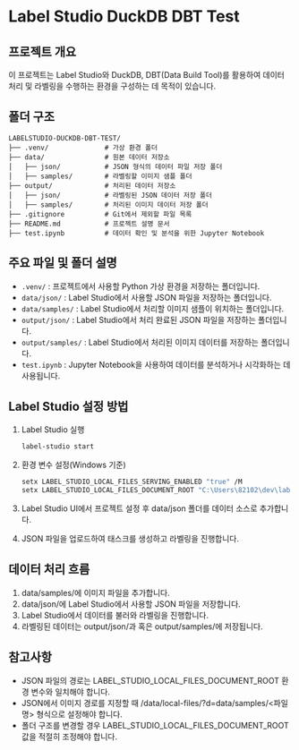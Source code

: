 # Label Studio DuckDB DBT Test

## 프로젝트 개요
이 프로젝트는 Label Studio와 DuckDB, DBT(Data Build Tool)를 활용하여 데이터 처리 및 라벨링을 수행하는 환경을 구성하는 데 목적이 있습니다.

## 폴더 구조
```
LABELSTUDIO-DUCKDB-DBT-TEST/
├── .venv/              # 가상 환경 폴더
├── data/               # 원본 데이터 저장소
│   ├── json/           # JSON 형식의 데이터 파일 저장 폴더
│   ├── samples/        # 라벨링할 이미지 샘플 폴더
├── output/             # 처리된 데이터 저장소
│   ├── json/           # 라벨링된 JSON 데이터 저장 폴더
│   ├── samples/        # 처리된 이미지 데이터 저장 폴더
├── .gitignore          # Git에서 제외할 파일 목록
├── README.md           # 프로젝트 설명 문서
├── test.ipynb          # 데이터 확인 및 분석을 위한 Jupyter Notebook
```

## 주요 파일 및 폴더 설명
- `.venv/` : 프로젝트에서 사용할 Python 가상 환경을 저장하는 폴더입니다.
- `data/json/` : Label Studio에서 사용할 JSON 파일을 저장하는 폴더입니다.
- `data/samples/` : Label Studio에서 처리할 이미지 샘플이 위치하는 폴더입니다.
- `output/json/` : Label Studio에서 처리 완료된 JSON 파일을 저장하는 폴더입니다.
- `output/samples/` : Label Studio에서 처리된 이미지 데이터를 저장하는 폴더입니다.
- `test.ipynb` : Jupyter Notebook을 사용하여 데이터를 분석하거나 시각화하는 데 사용됩니다.

## Label Studio 설정 방법
1. Label Studio 실행
   ```sh
   label-studio start
2. 환경 변수 설정(Windows 기준)
   ```sh
   setx LABEL_STUDIO_LOCAL_FILES_SERVING_ENABLED "true" /M
   setx LABEL_STUDIO_LOCAL_FILES_DOCUMENT_ROOT "C:\Users\82102\dev\labelstudio-duckdb-dbt-test" /M

3. Label Studio UI에서 프로젝트 설정 후 data/json 폴더를 데이터 소스로 추가합니다.

4. JSON 파일을 업로드하여 태스크를 생성하고 라벨링을 진행합니다.

## 데이터 처리 흐름
1. data/samples/에 이미지 파일을 추가합니다.
2. data/json/에 Label Studio에서 사용할 JSON 파일을 저장합니다.
3. Label Studio에서 데이터를 불러와 라벨링을 진행합니다.
4. 라벨링된 데이터는 output/json/과 혹은 output/samples/에 저장됩니다.

## 참고사항
- JSON 파일의 경로는 LABEL_STUDIO_LOCAL_FILES_DOCUMENT_ROOT 환경 변수와 일치해야 합니다.
- JSON에서 이미지 경로를 지정할 때 /data/local-files/?d=data/samples/<파일명> 형식으로 설정해야 합니다.
- 폴더 구조를 변경할 경우 LABEL_STUDIO_LOCAL_FILES_DOCUMENT_ROOT 값을 적절히 조정해야 합니다.
